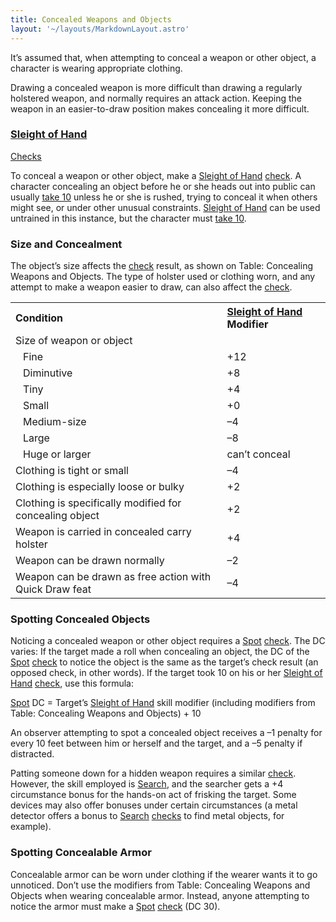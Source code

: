 ```yaml
---
title: Concealed Weapons and Objects
layout: '~/layouts/MarkdownLayout.astro'
---
```

It’s assumed that, when attempting to conceal a weapon or other object, a
character is wearing appropriate clothing.

Drawing a concealed weapon is more difficult than drawing a regularly
holstered weapon, and normally requires an attack action. Keeping the weapon
in an easier-to-draw position makes concealing it more difficult.

### [Sleight of Hand](/modern.d20.srd/skills/sleight.of.hand)
[Checks](/modern.d20.srd/skills/skill.basics)

To conceal a weapon or other object, make a [Sleight of Hand](/modern.d20.srd/skills/sleight.of.hand)
[check](/modern.d20.srd/skills/skill.basics). A character concealing
an object before he or she heads out into public can usually [take 10](/modern.d20.srd/skills/skill.basics) unless he or she is
rushed, trying to conceal it when others might see, or under other unusual
constraints. [Sleight of Hand](/modern.d20.srd/skills/sleight.of.hand) can be
used untrained in this instance, but the character must [take 10](/modern.d20.srd/skills/skill.basics).

### Size and Concealment

The object’s size affects the
[check](/modern.d20.srd/skills/skill.basics) result, as shown on
Table: Concealing Weapons and Objects. The type of holster used or clothing
worn, and any attempt to make a weapon easier to draw, can also affect the
[check](/modern.d20.srd/skills/skill.basics).


<table style="text-align: left"> <tr> <th>Condition</th> <th><a href="/modern.d20.srd/skills/sleight.of.hand">Sleight of Hand</a> Modifier</th> </tr> <tr><td colspan="2">Size of weapon or object</td></tr> <tr> <td style="padding-left: 20px;">Fine</td> <td>+12</td> </tr> <tr class="shaded"> <td style="padding-left: 20px;">Diminutive</td> <td> +8 </td> </tr> <tr> <td style="padding-left: 20px;">Tiny</td> <td> +4 </td> </tr> <tr class="shaded"> <td style="padding-left: 20px;">Small</td> <td> +0 </td> </tr> <tr> <td style="padding-left: 20px;">Medium-size</td> <td> –4 </td> </tr> <tr class="shaded"> <td style="padding-left: 20px;">Large</td> <td> –8 </td> </tr> <tr> <td style="padding-left: 20px;">Huge or larger</td> <td> can’t conceal </td> </tr> <tr class="shaded"> <td>Clothing is tight or small</td> <td> –4 </td> </tr> <tr> <td>Clothing is especially loose or bulky</td> <td> +2 </td> </tr> <tr class="shaded"> <td>Clothing is specifically modified for concealing object</td> <td> +2 </td> </tr> <tr> <td>Weapon is carried in concealed carry holster</td> <td> +4 </td> </tr> <tr class="shaded"> <td>Weapon can be drawn normally</td> <td> –2 </td> </tr> <tr> <td>Weapon can be drawn as free action with Quick Draw feat</td> <td> –4</td></tr> </table>



### Spotting Concealed Objects

Noticing a concealed weapon or other object requires a
[Spot](/modern.d20.srd/skills/spot)
[check](/modern.d20.srd/skills/skill.basics). The DC varies: If the
target made a roll when concealing an object, the DC of the
[Spot](/modern.d20.srd/skills/spot)
[check](/modern.d20.srd/skills/skill.basics) to notice the object is
the same as the target’s check result (an opposed check, in other words). If
the target took 10 on his or her [Sleight of Hand](/modern.d20.srd/skills/sleight.of.hand)
[check](/modern.d20.srd/skills/skill.basics), use this formula:

[Spot](/modern.d20.srd/skills/spot) DC = Target’s [Sleight of Hand](/modern.d20.srd/skills/sleight.of.hand) skill modifier (including
modifiers from Table: Concealing Weapons and Objects) + 10

An observer attempting to spot a concealed object receives a –1 penalty for
every 10 feet between him or herself and the target, and a –5 penalty if
distracted.

Patting someone down for a hidden weapon requires a similar
[check](/modern.d20.srd/skills/skill.basics). However, the skill
employed is [Search](/modern.d20.srd/skills/search), and the searcher gets a
+4 circumstance bonus for the hands-on act of frisking the target. Some
devices may also offer bonuses under certain circumstances (a metal detector
offers a bonus to [Search](/modern.d20.srd/skills/search)
[checks](/modern.d20.srd/skills/skill.basics) to find metal objects,
for example).

### Spotting Concealable Armor

Concealable armor can be worn under clothing if the wearer wants it to go
unnoticed. Don’t use the modifiers from Table: Concealing Weapons and Objects
when wearing concealable armor. Instead, anyone attempting to notice the armor
must make a [Spot](/modern.d20.srd/skills/spot)
[check](/modern.d20.srd/skills/skill.basics) (DC 30).

